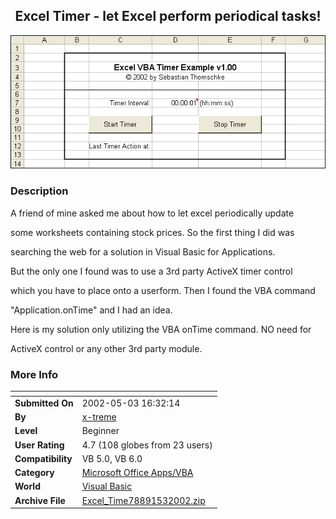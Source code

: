 ﻿<div align="center">

## Excel Timer \- let Excel perform periodical tasks\!

<img src="PIC2002531030402175.gif">
</div>

### Description

A friend of mine asked me about how to let excel periodically update

some worksheets containing stock prices. So the first thing I did was

searching the web for a solution in Visual Basic for Applications.

But the only one I found was to use a 3rd party ActiveX timer control

which you have to place onto a userform. Then I found the VBA command

"Application.onTime" and I had an idea.

Here is my solution only utilizing the VBA onTime command. NO need for

ActiveX control or any other 3rd party module.
 
### More Info
 


<span>             |<span>
---                |---
**Submitted On**   |2002-05-03 16:32:14
**By**             |[x\-treme](https://github.com/Planet-Source-Code/PSCIndex/blob/master/ByAuthor/x-treme.md)
**Level**          |Beginner
**User Rating**    |4.7 (108 globes from 23 users)
**Compatibility**  |VB 5\.0, VB 6\.0
**Category**       |[Microsoft Office Apps/VBA](https://github.com/Planet-Source-Code/PSCIndex/blob/master/ByCategory/microsoft-office-apps-vba__1-42.md)
**World**          |[Visual Basic](https://github.com/Planet-Source-Code/PSCIndex/blob/master/ByWorld/visual-basic.md)
**Archive File**   |[Excel\_Time78891532002\.zip](https://github.com/Planet-Source-Code/x-treme-excel-timer-let-excel-perform-periodical-tasks__1-34409/archive/master.zip)








